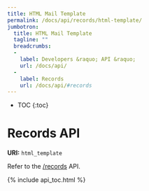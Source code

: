 ```yaml
---
title: HTML Mail Template
permalink: /docs/api/records/html-template/
jumbotron:
  title: HTML Mail Template
  tagline: ""
  breadcrumbs:
  -
    label: Developers &raquo; API &raquo;
    url: /docs/api/
  -
    label: Records
    url: /docs/api/#records
---
```


* TOC
{:toc}

# Records API

**URI:** `html_template`

Refer to the [/records](/docs/api/modules/records/) API.

{% include api_toc.html %}

